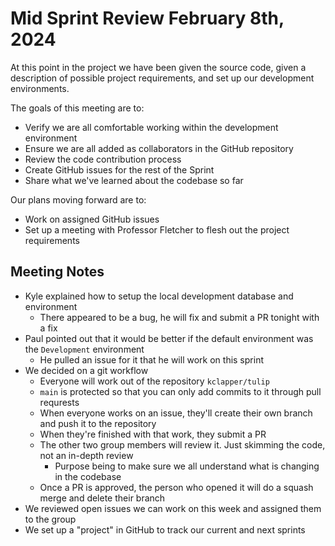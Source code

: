 # Mid Sprint Review February 8th, 2024

At this point in the project we have been given the
source code, given a description of possible project
requirements, and set up our development environments.

The goals of this meeting are to:
- Verify we are all comfortable working within
  the development environment
- Ensure we are all added as collaborators in 
  the GitHub repository
- Review the code contribution process
- Create GitHub issues for the rest of the Sprint
- Share what we've learned about the codebase so
  far

Our plans moving forward are to:
- Work on assigned GitHub issues
- Set up a meeting with Professor Fletcher
  to flesh out the project requirements

## Meeting Notes
- Kyle explained how to setup the local development database
  and environment
  - There appeared to be a bug, he will fix and submit a PR
    tonight with a fix
- Paul pointed out that it would be better if the default
  environment was the `Development` environment
  - He pulled an issue for it that he will work on this sprint
- We decided on a git workflow
  - Everyone will work out of the repository `kclapper/tulip`
  - `main` is protected so that you can only add commits to 
    it through pull requrests
  - When everyone works on an issue, they'll create their own 
    branch and push it to the repository
  - When they're finished with that work, they submit a PR
  - The other two group members will review it. Just skimming
    the code, not an in-depth review
    - Purpose being to make sure we all understand what is changing
      in the codebase
  - Once a PR is approved, the person who opened it will do a squash 
    merge and delete their branch
- We reviewed open issues we can work on this week and assigned them
  to the group 
- We set up a "project" in GitHub to track our current and next sprints

<!-- ## Review of Version X.X
- There are no released versions yet
- ... -->